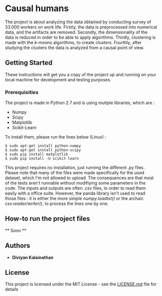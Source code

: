 # Causal humans

The project is about analyzing the data obtained by conducting survey of 33.000 workers on work life. Firstly, the data is preprocessed into numerical data, and the artifacts are removed. Secondly, the dimensionality of the data is reduced  in order to be able to apply algorithms. Thirdly, clustering is made with the *k-means* algorithms, to create clusters. Fourthly, after studying the clusters the data is analyzed from a causal point of view.

## Getting Started

These instructions will get you a copy of the project up and running on your local machine for development and testing purposes.

### Prerequisities

The project is made in Python 2.7 and is using mutiple libraries, which are : 

* Numpy
* Scipy
* Matplotlib
* Scikit-Learn

To install them, please run the lines below (Linux) : 

```
$ sudo apt-get install python-numpy
$ sudo apt-get install python-scipy
$ sudo pip install matplotlib
$ sudo pip install -U scikit-learn
```

This project requires no installation, just running the different *.py* files. Please note that many of the files were made specifically for the used dataset, which I'm not allowed to upload. The consequences are that most of the tests aren't runnable without modifiying some parameters in the code. The inputs and outputs are often *.csv* files, in order to read them easily with a office suite. However, the panda library isn't used to read those files : it is either the more simple *numpy.loadtxt()* or the archaic *csv.reader/writer()*, to process the lines one by one.

## How-to run the project files

** Soon **

## Authors

* **Diviyan Kalainathan** 

## License

This project is licensed under the MIT License - see the [LICENSE.md](LICENSE.md) file for details


